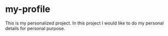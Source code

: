 # my-profile
This is my personalized project. In this project I would like to do my personal details for personal purpose.
